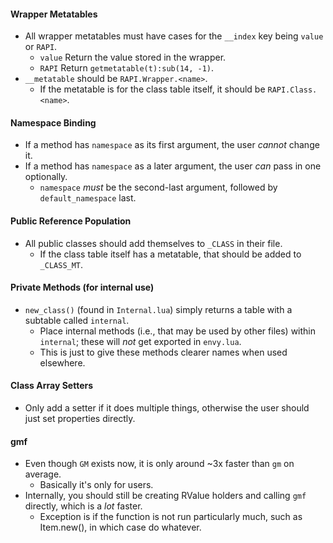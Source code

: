 #### Wrapper Metatables
- All wrapper metatables must have cases for the `__index` key being `value` or `RAPI`.
    - `value`   Return the value stored in the wrapper.
    - `RAPI`    Return `getmetatable(t):sub(14, -1)`.
- `__metatable` should be `RAPI.Wrapper.<name>`.
    - If the metatable is for the class table itself, it should be `RAPI.Class.<name>`.

#### Namespace Binding
- If a method has `namespace` as its first argument, the user *cannot* change it.
- If a method has `namespace` as a later argument, the user *can* pass in one optionally.
    - `namespace` *must* be the second-last argument, followed by `default_namespace` last.

#### Public Reference Population
- All public classes should add themselves to `_CLASS` in their file.
    - If the class table itself has a metatable, that should be added to `_CLASS_MT`.

#### Private Methods (for internal use)
- `new_class()` (found in `Internal.lua`) simply returns a table with a subtable called `internal`.
    - Place internal methods (i.e., that may be used by other files) within `internal`; these will *not* get exported in `envy.lua`.
    - This is just to give these methods clearer names when used elsewhere.

#### Class Array Setters
- Only add a setter if it does multiple things, otherwise the user should just set properties directly.

#### gmf
- Even though `GM` exists now, it is only around ~3x faster than `gm` on average.
    - Basically it's only for users.
- Internally, you should still be creating RValue holders and calling `gmf` directly, which is a *lot* faster.
    - Exception is if the function is not run particularly much, such as Item.new(), in which case do whatever.